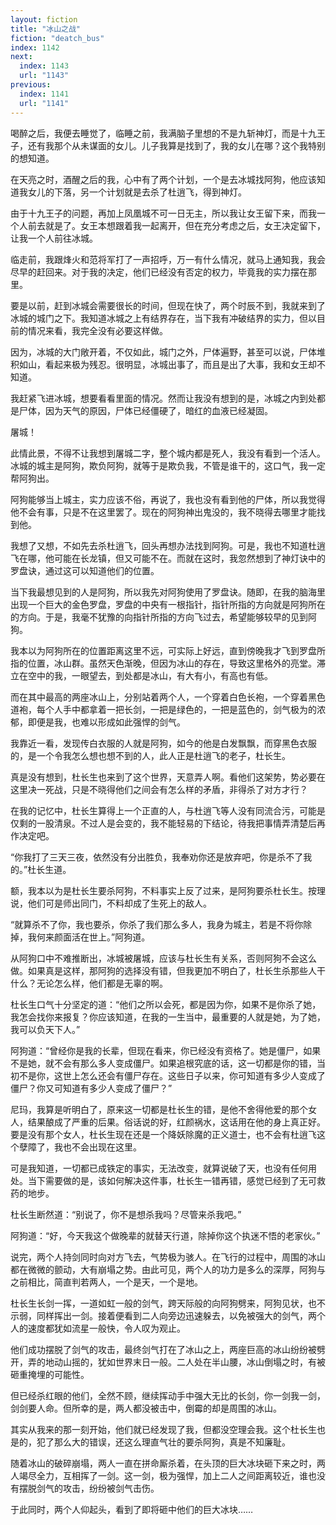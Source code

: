 ```yaml
---
layout: fiction
title: "冰山之战"
fiction: "deatch_bus"
index: 1142
next:
  index: 1143
  url: "1143"
previous:
  index: 1141
  url: "1141"
---
```

喝醉之后，我便去睡觉了，临睡之前，我满脑子里想的不是九斩神灯，而是十九王子，还有我那个从未谋面的女儿。儿子我算是找到了，我的女儿在哪？这个我特别的想知道。

在天亮之时，酒醒之后的我，心中有了两个计划，一个是去冰城找阿狗，他应该知道我女儿的下落，另一个计划就是去杀了杜逍飞，得到神灯。

由于十九王子的问题，再加上凤凰城不可一日无主，所以我让女王留下来，而我一个人前去就是了。女王本想跟着我一起离开，但在充分考虑之后，女王决定留下，让我一个人前往冰城。

临走前，我跟烽火和范将军打了一声招呼，万一有什么情况，就马上通知我，我会尽早的赶回来。对于我的决定，他们已经没有否定的权力，毕竟我的实力摆在那里。

要是以前，赶到冰城会需要很长的时间，但现在快了，两个时辰不到，我就来到了冰城的城门之下。我知道冰城之上有结界存在，当下我有冲破结界的实力，但以目前的情况来看，我完全没有必要这样做。

因为，冰城的大门敞开着，不仅如此，城门之外，尸体遍野，甚至可以说，尸体堆积如山，看起来极为残忍。很明显，冰城出事了，而且是出了大事，我和女王却不知道。

我赶紧飞进冰城，想要看看里面的情况。然而让我没有想到的是，冰城之内到处都是尸体，因为天气的原因，尸体已经僵硬了，暗红的血液已经凝固。

屠城！

此情此景，不得不让我想到屠城二字，整个城内都是死人，我没有看到一个活人。冰城的城主是阿狗，欺负阿狗，就等于是欺负我，不管是谁干的，这口气，我一定帮阿狗出。

阿狗能够当上城主，实力应该不俗，再说了，我也没有看到他的尸体，所以我觉得他不会有事，只是不在这里罢了。现在的阿狗神出鬼没的，我不晓得去哪里才能找到他。

我想了又想，不如先去杀杜逍飞，回头再想办法找到阿狗。可是，我也不知道杜逍飞在哪，他可能在长龙镇，但又可能不在。而就在这时，我忽然想到了神灯诀中的罗盘诀，通过这可以知道他们的位置。

当下我最想见到的人是阿狗，所以我先对阿狗使用了罗盘诀。随即，在我的脑海里出现一个巨大的金色罗盘，罗盘的中央有一根指针，指针所指的方向就是阿狗所在的方向。于是，我毫不犹豫的向指针所指的方向飞过去，希望能够较早的见到阿狗。

我本以为阿狗所在的位置距离这里不远，可实际上好远，直到傍晚我才飞到罗盘所指的位置，冰山群。虽然天色渐晚，但因为冰山的存在，导致这里格外的亮堂。滞立在空中的我，一眼望去，到处都是冰山，有大有小，有高也有低。

而在其中最高的两座冰山上，分别站着两个人，一个穿着白色长袍，一个穿着黑色道袍，每个人手中都拿着一把长剑，一把是绿色的，一把是蓝色的，剑气极为的浓郁，即便是我，也难以形成如此强悍的剑气。

我靠近一看，发现传白衣服的人就是阿狗，如今的他是白发飘飘，而穿黑色衣服的，是一个令我怎么想也想不到的人，此人正是杜逍飞的老子，杜长生。

真是没有想到，杜长生也来到了这个世界，天意弄人啊。看他们这架势，势必要在这里决一死战，只是不晓得他们之间会有怎么样的矛盾，非得杀了对方才行？

在我的记忆中，杜长生算得上一个正直的人，与杜逍飞等人没有同流合污，可能是仅剩的一股清泉。不过人是会变的，我不能轻易的下结论，待我把事情弄清楚后再作决定吧。

“你我打了三天三夜，依然没有分出胜负，我奉劝你还是放弃吧，你是杀不了我的。”杜长生道。

额，我本以为是杜长生要杀阿狗，不料事实上反了过来，是阿狗要杀杜长生。按理说，他们可是师出同门，不料却成了生死上的敌人。

“就算杀不了你，我也要杀，你杀了我们那么多人，我身为城主，若是不将你除掉，我何来颜面活在世上。”阿狗道。

从阿狗口中不难推断出，冰城被屠城，应该与杜长生有关系，否则阿狗不会这么做。如果真是这样，那阿狗的选择没有错，但我更加不明白了，杜长生杀那些人干什么？无论怎么样，他们都是无辜的啊。

杜长生口气十分坚定的道：“他们之所以会死，都是因为你，如果不是你杀了她，我怎会找你来报复？你应该知道，在我的一生当中，最重要的人就是她，为了她，我可以负天下人。”

阿狗道：“曾经你是我的长辈，但现在看来，你已经没有资格了。她是僵尸，如果不是她，就不会有那么多人变成僵尸。如果追根究底的话，这一切都是你的错，当初不是你，这世上怎么还会有僵尸存在。这些日子以来，你可知道有多少人变成了僵尸？你又可知道有多少人变成了僵尸？”

尼玛，我算是听明白了，原来这一切都是杜长生的错，是他不舍得他爱的那个女人，结果酿成了严重的后果。俗话说的好，红颜祸水，这话用在他的身上真正好。要是没有那个女人，杜长生现在还是一个降妖除魔的正义道士，也不会有杜逍飞这个孽障了，我也不会出现在这里。

可是我知道，一切都已成铁定的事实，无法改变，就算说破了天，也没有任何用处。当下需要做的是，该如何解决这件事，杜长生一错再错，感觉已经到了无可救药的地步。

杜长生断然道：“别说了，你不是想杀我吗？尽管来杀我吧。”

阿狗道：“好，今天我这个做晚辈的就替天行道，除掉你这个执迷不悟的老家伙。”

说完，两个人持剑同时向对方飞去，气势极为骇人。在飞行的过程中，周围的冰山都在微微的颤动，大有崩塌之势。由此可见，两个人的功力是多么的深厚，阿狗与之前相比，简直判若两人，一个是天，一个是地。

杜长生长剑一挥，一道如虹一般的剑气，跨天际般的向阿狗劈来，阿狗见状，也不示弱，同样挥出一剑。接着便看到二人向旁边迅速躲去，以免被强大的剑气，两个人的速度都犹如流星一般快，令人叹为观止。

他们成功摆脱了剑气的攻击，最终剑气打在了冰山之上，两座巨高的冰山纷纷被劈开，弄的地动山摇的，犹如世界末日一般。二人处在半山腰，冰山倒塌之时，有被砸重掩埋的可能性。

但已经杀红眼的他们，全然不顾，继续挥动手中强大无比的长剑，你一剑我一剑，剑剑要人命。但所幸的是，两人都没被击中，倒霉的却是周围的冰山。

其实从我来的那一刻开始，他们就已经发现了我，但都没空理会我。这个杜长生也是的，犯了那么大的错误，还这么理直气壮的要杀阿狗，真是不知廉耻。

随着冰山的破碎崩塌，两人一直在拼命厮杀着，在头顶的巨大冰块砸下来之时，两人竭尽全力，互相挥了一剑。这一剑，极为强悍，加上二人之间距离较近，谁也没有摆脱剑气的攻击，纷纷被剑气击伤。

于此同时，两个人仰起头，看到了即将砸中他们的巨大冰块……